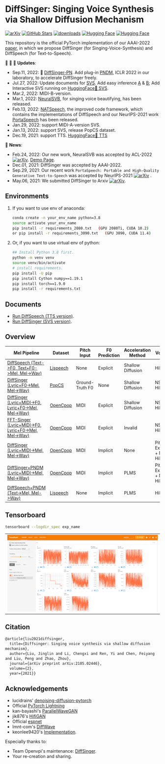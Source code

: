 # DiffSinger: Singing Voice Synthesis via Shallow Diffusion Mechanism
[![arXiv](https://img.shields.io/badge/arXiv-Paper-<COLOR>.svg)](https://arxiv.org/abs/2105.02446)
[![GitHub Stars](https://img.shields.io/github/stars/MoonInTheRiver/DiffSinger?style=social)](https://github.com/MoonInTheRiver/DiffSinger)
[![downloads](https://img.shields.io/github/downloads/MoonInTheRiver/DiffSinger/total.svg)](https://github.com/MoonInTheRiver/DiffSinger/releases)
[![Hugging Face](https://img.shields.io/badge/%F0%9F%A4%97%20Hugging%20Face-blue?label=TTSDemo)](https://huggingface.co/spaces/NATSpeech/DiffSpeech) 
[![Hugging Face](https://img.shields.io/badge/%F0%9F%A4%97%20Hugging%20Face-blue?label=SVSDemo)](https://huggingface.co/spaces/Silentlin/DiffSinger)


This repository is the official PyTorch implementation of our AAAI-2022 [paper](https://arxiv.org/abs/2105.02446), in which we propose DiffSinger (for Singing-Voice-Synthesis) and DiffSpeech (for Text-to-Speech).
 

:tada: :tada: :tada: **Updates**:
 - Sep.11, 2022: :electric_plug: [DiffSinger-PN](docs/README-SVS-opencpop-pndm.md). Add plug-in [PNDM](https://arxiv.org/abs/2202.09778), ICLR 2022 in our laboratory, to accelerate DiffSinger freely.
 - Jul.27, 2022: Update documents for [SVS](docs/README-SVS.md). Add easy inference [A](docs/README-SVS-opencpop-cascade.md#4-inference-from-raw-inputs) & [B](docs/README-SVS-opencpop-e2e.md#4-inference-from-raw-inputs); Add Interactive SVS running on [HuggingFace🤗 SVS](https://huggingface.co/spaces/Silentlin/DiffSinger).
 - Mar.2, 2022: MIDI-B-version.
 - Mar.1, 2022: [NeuralSVB](https://github.com/MoonInTheRiver/NeuralSVB), for singing voice beautifying, has been released.
 - Feb.13, 2022: [NATSpeech](https://github.com/NATSpeech/NATSpeech), the improved code framework, which contains the implementations of DiffSpeech and our NeurIPS-2021 work [PortaSpeech](https://openreview.net/forum?id=xmJsuh8xlq) has been released. 
 - Jan.29, 2022: support MIDI-A-version SVS.
 - Jan.13, 2022: support SVS, release PopCS dataset.
 - Dec.19, 2021: support TTS. [HuggingFace🤗 TTS](https://huggingface.co/spaces/NATSpeech/DiffSpeech)
 
:rocket: **News**: 
 - Feb.24, 2022: Our new work, NeuralSVB was accepted by ACL-2022 [![arXiv](https://img.shields.io/badge/arXiv-Paper-<COLOR>.svg)](https://arxiv.org/abs/2202.13277). [Demo Page](https://neuralsvb.github.io).
 - Dec.01, 2021: DiffSinger was accepted by AAAI-2022.
 - Sep.29, 2021: Our recent work `PortaSpeech: Portable and High-Quality Generative Text-to-Speech` was accepted by NeurIPS-2021 [![arXiv](https://img.shields.io/badge/arXiv-Paper-<COLOR>.svg)](https://arxiv.org/abs/2109.15166) .
 - May.06, 2021: We submitted DiffSinger to Arxiv [![arXiv](https://img.shields.io/badge/arXiv-Paper-<COLOR>.svg)](https://arxiv.org/abs/2105.02446).

## Environments
1. If you want to use env of anaconda:
    ```sh
    conda create -n your_env_name python=3.8
    source activate your_env_name 
    pip install -r requirements_2080.txt   (GPU 2080Ti, CUDA 10.2)
    or pip install -r requirements_3090.txt   (GPU 3090, CUDA 11.4)
    ```

2. Or, if you want to use virtual env of python:
    ```sh
    ## Install Python 3.8 first. 
    python -m venv venv
    source venv/bin/activate
    # install requirements.
    pip install -U pip
    pip install Cython numpy==1.19.1
    pip install torch==1.9.0
    pip install -r requirements.txt
    ```

## Documents
- [Run DiffSpeech (TTS version)](docs/README-TTS.md).
- [Run DiffSinger (SVS version)](docs/README-SVS.md).

## Overview
| Mel Pipeline                                                                                | Dataset                                                  | Pitch Input       | F0 Prediction |   Acceleration Method       | Vocoder                       |
| ------------------------------------------------------------------------------------------- | ---------------------------------------------------------| ----------------- | ------------- | --------------------------- | ----------------------------- |
| [DiffSpeech (Text->F0, Text+F0->Mel, Mel->Wav)](docs/README-TTS.md)                         | [Ljspeech](https://keithito.com/LJ-Speech-Dataset/)      | None              | Explicit      | Shallow Diffusion           | HiFiGAN                       |
| [DiffSinger (Lyric+F0->Mel, Mel->Wav)](docs/README-SVS-popcs.md)                            | [PopCS](https://github.com/MoonInTheRiver/DiffSinger)    | Ground-Truth F0   | None          | Shallow Diffusion           | NSF-HiFiGAN                   |
| [DiffSinger (Lyric+MIDI->F0, Lyric+F0->Mel, Mel->Wav)](docs/README-SVS-opencpop-cascade.md) | [OpenCpop](https://wenet.org.cn/opencpop/)               | MIDI              | Explicit      | Shallow Diffusion           | NSF-HiFiGAN                   |
| [FFT-Singer (Lyric+MIDI->F0, Lyric+F0->Mel, Mel->Wav)](docs/README-SVS-opencpop-cascade.md) | [OpenCpop](https://wenet.org.cn/opencpop/)               | MIDI              | Explicit      | Invalid                     | NSF-HiFiGAN                   |
| [DiffSinger (Lyric+MIDI->Mel, Mel->Wav)](docs/README-SVS-opencpop-e2e.md)                   | [OpenCpop](https://wenet.org.cn/opencpop/)               | MIDI              | Implicit      | None                        | Pitch-Extractor + NSF-HiFiGAN |
| [DiffSinger+PNDM (Lyric+MIDI->Mel, Mel->Wav)](docs/README-SVS-opencpop-pndm.md)             | [OpenCpop](https://wenet.org.cn/opencpop/)               | MIDI              | Implicit      | PLMS                        | Pitch-Extractor + NSF-HiFiGAN |
| [DiffSpeech+PNDM (Text->Mel, Mel->Wav)](docs/README-TTS-pndm.md)                   | [Ljspeech](https://keithito.com/LJ-Speech-Dataset/)      | None              | Implicit      | PLMS                        | HiFiGAN                       |


## Tensorboard
```sh
tensorboard --logdir_spec exp_name
```
<table style="width:100%">
  <tr>
    <td><img src="resources/tfb.png" alt="Tensorboard" height="250"></td>
  </tr>
</table>

## Citation
    @article{liu2021diffsinger,
      title={Diffsinger: Singing voice synthesis via shallow diffusion mechanism},
      author={Liu, Jinglin and Li, Chengxi and Ren, Yi and Chen, Feiyang and Liu, Peng and Zhao, Zhou},
      journal={arXiv preprint arXiv:2105.02446},
      volume={2},
      year={2021}}


## Acknowledgements
* lucidrains' [denoising-diffusion-pytorch](https://github.com/lucidrains/denoising-diffusion-pytorch)
* Official [PyTorch Lightning](https://github.com/PyTorchLightning/pytorch-lightning)
* kan-bayashi's [ParallelWaveGAN](https://github.com/kan-bayashi/ParallelWaveGAN)
* jik876's [HifiGAN](https://github.com/jik876/hifi-gan)
* Official [espnet](https://github.com/espnet/espnet)
* lmnt-com's [DiffWave](https://github.com/lmnt-com/diffwave)
* keonlee9420's [Implementation](https://github.com/keonlee9420/DiffSinger). 

Especially thanks to:

* Team Openvpi's maintenance: [DiffSinger](https://github.com/openvpi/DiffSinger).
* Your re-creation and sharing.
    